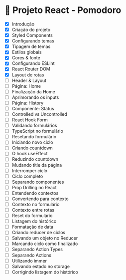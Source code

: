 # 🚀 Projeto React - Pomodoro

- [x] Introdução
- [x] Criação do projeto
- [x] Styled Components
- [x] Configurando temas
- [x] Tipagem de temas
- [x] Estilos globais
- [x] Cores & fonte
- [x] Configurando ESLint
- [x] React Router DOM
- [x] Layout de rotas
- [ ] Header & Layout
- [ ] Página: Home
- [ ] Finalização da Home
- [ ] Aprimorando os inputs
- [ ] Página: History
- [ ] Componente: Status
- [ ] Controlled vs Uncontrolled
- [ ] React Hook Form
- [ ] Validando formulários
- [ ] TypeScript no formulário
- [ ] Resetando formulário
- [ ] Iniciando novo ciclo
- [ ] Criando countdown
- [ ] O hook useEffect
- [ ] Reduzindo countdown
- [ ] Mudando title da página
- [ ] Interromper ciclo
- [ ] Ciclo completo
- [ ] Separando componentes
- [ ] Prop Drilling no React
- [ ] Entendendo contextos
- [ ] Convertendo para contexto
- [ ] Contexto no formulário
- [ ] Contexto entre rotas
- [ ] Reset do formulário
- [ ] Listagem do histórico
- [ ] Formatação de data
- [ ] Criando reducer de ciclos
- [ ] Salvando um objeto no Reducer
- [ ] Marcando ciclo como finalizado
- [ ] Separando Action Types
- [ ] Separando Actions
- [ ] Utilizando immer
- [ ] Salvando estado no storage
- [ ] Corrigindo listagem do histórico
